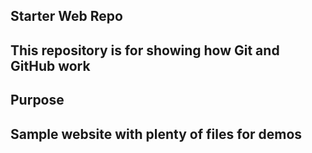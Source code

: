 ## Starter Web Repo

## This repository is for showing how Git and GitHub work

## Purpose

## Sample website with plenty of files for demos